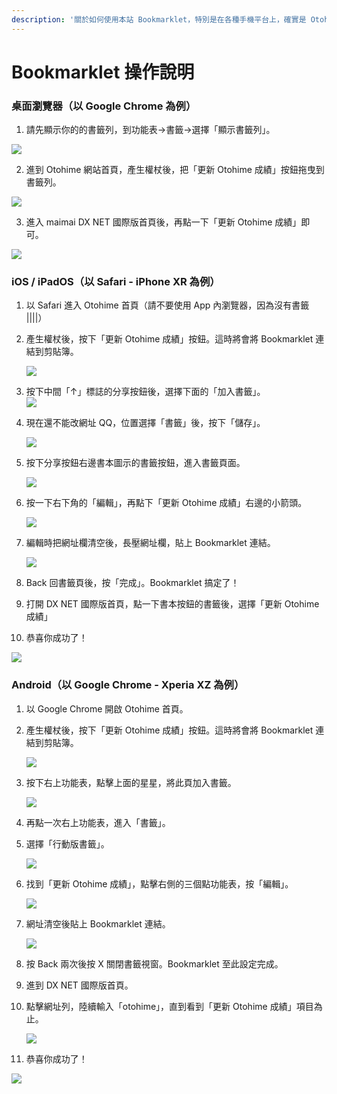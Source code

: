 ```yaml
---
description: '關於如何使用本站 Bookmarklet，特別是在各種手機平台上，確實是 Otohime 使用上最大的痛點。 :( 因此我還是來分平台寫一個操作說明'
---
```


# Bookmarklet 操作說明

### 桌面瀏覽器（以 Google Chrome 為例）

1. 請先顯示你的的書籤列，到功能表→書籤→選擇「顯示書籤列」。

![](.gitbook/assets/tu-pian-%20%282%29.png)

2. 進到 Otohime 網站首頁，產生權杖後，把「更新 Otohime 成績」按鈕拖曳到書籤列。

![](.gitbook/assets/tu-pian-.png)

3. 進入 maimai DX NET 國際版首頁後，再點一下「更新 Otohime 成績」即可。

![](.gitbook/assets/tu-pian-%20%281%29.png)

### iOS / iPadOS（以 Safari - iPhone XR 為例）

1. 以 Safari 進入 Otohime 首頁（請不要使用 App 內瀏覽器，因為沒有書籤 \|\|\|\|）
2. 產生權杖後，按下「更新 Otohime 成績」按鈕。這時將會將 Bookmarklet 連結到剪貼簿。  


   ![](.gitbook/assets/img_9539.png)

3. 按下中間「↑」標誌的分享按鈕後，選擇下面的「加入書籤」。  
   ![](.gitbook/assets/img_9540%20%281%29.png)

4. 現在還不能改網址 QQ，位置選擇「書籤」後，按下「儲存」。  


   ![](.gitbook/assets/img_9542.png)

5. 按下分享按鈕右邊書本圖示的書籤按鈕，進入書籤頁面。  


   ![](.gitbook/assets/img_9543.png)

6. 按一下右下角的「編輯」，再點下「更新 Otohime 成績」右邊的小箭頭。  


   ![](.gitbook/assets/img_9544.png)

7. 編輯時把網址欄清空後，長壓網址欄，貼上 Bookmarklet 連結。  


   ![](.gitbook/assets/img_9545.png)

8. Back 回書籤頁後，按「完成」。Bookmarklet 搞定了！
9. 打開 DX NET 國際版首頁，點一下書本按鈕的書籤後，選擇「更新 Otohime 成績」
10. 恭喜你成功了！

![](.gitbook/assets/img_9546.png)

### Android（以 Google Chrome - Xperia XZ 為例）

1. 以 Google Chrome 開啟 Otohime 首頁。
2. 產生權杖後，按下「更新 Otohime 成績」按鈕。這時將會將 Bookmarklet 連結到剪貼簿。  


   ![](.gitbook/assets/screenshot_20201207-214423.png)

3. 按下右上功能表，點擊上面的星星，將此頁加入書籤。  


   ![](.gitbook/assets/screenshot_20201207-214436.png)

4. 再點一次右上功能表，進入「書籤」。
5. 選擇「行動版書籤」。  


   ![](.gitbook/assets/screenshot_20201207-214532.png)

6. 找到「更新 Otohime 成績」，點擊右側的三個點功能表，按「編輯」。  


   ![](.gitbook/assets/screenshot_20201207-214550.png)

7. 網址清空後貼上 Bookmarklet 連結。  


   ![](.gitbook/assets/screenshot_20201207-214645.png)

8. 按 Back 兩次後按 X 關閉書籤視窗。Bookmarklet 至此設定完成。
9. 進到 DX NET 國際版首頁。
10. 點擊網址列，陸續輸入「otohime」，直到看到「更新 Otohime 成績」項目為止。  


    ![](.gitbook/assets/screenshot_20201207-214805.png)

11. 恭喜你成功了！

![](.gitbook/assets/screenshot_20201207-214811.png)

